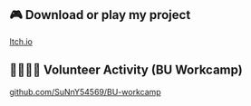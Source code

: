 
## 🎮 Download or play my project
[Itch.io](https://sunny54569.itch.io/)

## 🫱🏻‍🫲🏽 Volunteer Activity (BU Workcamp)

[github.com/SuNnY54569/BU-workcamp](https://github.com/SuNnY54569/BU-workcamp)


